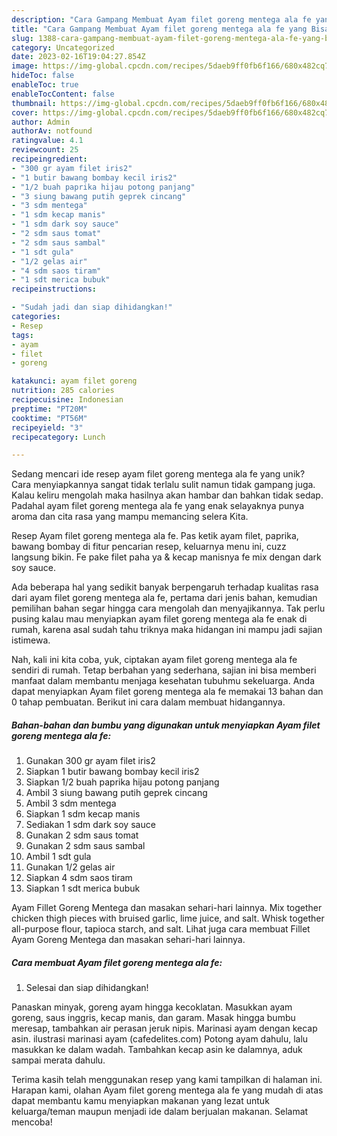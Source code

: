 ```yaml
---
description: "Cara Gampang Membuat Ayam filet goreng mentega ala fe yang Bisa Manjain Lidah"
title: "Cara Gampang Membuat Ayam filet goreng mentega ala fe yang Bisa Manjain Lidah"
slug: 1388-cara-gampang-membuat-ayam-filet-goreng-mentega-ala-fe-yang-bisa-manjain-lidah
category: Uncategorized
date: 2023-02-16T19:04:27.854Z
image: https://img-global.cpcdn.com/recipes/5daeb9ff0fb6f166/680x482cq70/ayam-filet-goreng-mentega-ala-fe-foto-resep-utama.jpg
hideToc: false
enableToc: true
enableTocContent: false
thumbnail: https://img-global.cpcdn.com/recipes/5daeb9ff0fb6f166/680x482cq70/ayam-filet-goreng-mentega-ala-fe-foto-resep-utama.jpg
cover: https://img-global.cpcdn.com/recipes/5daeb9ff0fb6f166/680x482cq70/ayam-filet-goreng-mentega-ala-fe-foto-resep-utama.jpg
author: Admin
authorAv: notfound
ratingvalue: 4.1
reviewcount: 25
recipeingredient:
- "300 gr ayam filet iris2"
- "1 butir bawang bombay kecil iris2"
- "1/2 buah paprika hijau potong panjang"
- "3 siung bawang putih geprek cincang"
- "3 sdm mentega"
- "1 sdm kecap manis"
- "1 sdm dark soy sauce"
- "2 sdm saus tomat"
- "2 sdm saus sambal"
- "1 sdt gula"
- "1/2 gelas air"
- "4 sdm saos tiram"
- "1 sdt merica bubuk"
recipeinstructions:

- "Sudah jadi dan siap dihidangkan!"
categories:
- Resep
tags:
- ayam
- filet
- goreng

katakunci: ayam filet goreng 
nutrition: 285 calories
recipecuisine: Indonesian
preptime: "PT20M"
cooktime: "PT56M"
recipeyield: "3"
recipecategory: Lunch

---
```





Sedang mencari ide resep ayam filet goreng mentega ala fe yang unik? Cara menyiapkannya sangat tidak terlalu sulit namun tidak gampang juga. Kalau keliru mengolah maka hasilnya akan hambar dan bahkan tidak sedap. Padahal ayam filet goreng mentega ala fe yang enak selayaknya punya aroma dan cita rasa yang mampu memancing selera Kita.





Resep Ayam filet goreng mentega ala fe. Pas ketik ayam filet, paprika, bawang bombay di fitur pencarian resep, keluarnya menu ini, cuzz langsung bikin. Fe pake filet paha ya &amp; kecap manisnya fe mix dengan dark soy sauce.

Ada beberapa hal yang sedikit banyak berpengaruh terhadap kualitas rasa dari ayam filet goreng mentega ala fe, pertama dari jenis bahan, kemudian pemilihan bahan segar hingga cara mengolah dan menyajikannya. Tak perlu pusing kalau mau menyiapkan ayam filet goreng mentega ala fe enak di rumah, karena asal sudah tahu triknya maka hidangan ini mampu jadi sajian istimewa.






Nah, kali ini kita coba, yuk, ciptakan ayam filet goreng mentega ala fe sendiri di rumah. Tetap berbahan yang sederhana, sajian ini bisa memberi manfaat dalam membantu menjaga kesehatan tubuhmu sekeluarga. Anda dapat menyiapkan Ayam filet goreng mentega ala fe memakai 13 bahan dan 0 tahap pembuatan. Berikut ini cara dalam membuat hidangannya.

<!--inarticleads1-->

##### Bahan-bahan dan bumbu yang digunakan untuk menyiapkan Ayam filet goreng mentega ala fe:

1. Gunakan 300 gr ayam filet iris2
1. Siapkan 1 butir bawang bombay kecil iris2
1. Siapkan 1/2 buah paprika hijau potong panjang
1. Ambil 3 siung bawang putih geprek cincang
1. Ambil 3 sdm mentega
1. Siapkan 1 sdm kecap manis
1. Sediakan 1 sdm dark soy sauce
1. Gunakan 2 sdm saus tomat
1. Gunakan 2 sdm saus sambal
1. Ambil 1 sdt gula
1. Gunakan 1/2 gelas air
1. Siapkan 4 sdm saos tiram
1. Siapkan 1 sdt merica bubuk


Ayam Fillet Goreng Mentega dan masakan sehari-hari lainnya. Mix together chicken thigh pieces with bruised garlic, lime juice, and salt. Whisk together all-purpose flour, tapioca starch, and salt. Lihat juga cara membuat Fillet Ayam Goreng Mentega dan masakan sehari-hari lainnya. 

<!--inarticleads2-->

##### Cara membuat Ayam filet goreng mentega ala fe:


1. Selesai dan siap dihidangkan!

Panaskan minyak, goreng ayam hingga kecoklatan. Masukkan ayam goreng, saus inggris, kecap manis, dan garam. Masak hingga bumbu meresap, tambahkan air perasan jeruk nipis. Marinasi ayam dengan kecap asin. ilustrasi marinasi ayam (cafedelites.com) Potong ayam dahulu, lalu masukkan ke dalam wadah. Tambahkan kecap asin ke dalamnya, aduk sampai merata dahulu. 

Terima kasih telah menggunakan resep yang kami tampilkan di halaman ini. Harapan kami, olahan Ayam filet goreng mentega ala fe yang mudah di atas dapat membantu kamu menyiapkan makanan yang lezat untuk keluarga/teman maupun menjadi ide dalam berjualan makanan. Selamat mencoba!
